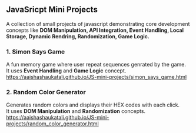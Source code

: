 ## JavaSricpt Mini Projects
A collection of small projects of javascript demonstrating core development concepts like **DOM Manipulation, API Integration, Event Handling, Local Storage, Dynamic Rendring, Randomization, Game Logic.**

### 1. Simon Says Game
A fun memory game where user repeat sequences genrated by the game.<br>
It uses **Event Handling** and **Game Logic** concept.<br>
https://aaishashaukatali.github.io/JS-mini-projects/simon_says_game.html

### 2. Random Color Generator
Generates random colors and displays their HEX codes with each click.<br>
It uses **DOM Manipulation** and **Randomization** concepts.<br>
https://aaishashaukatali.github.io/JS-mini-projects/random_color_generator.html

